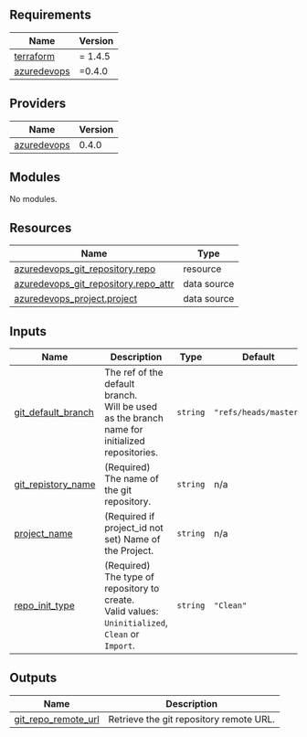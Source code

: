 ## Requirements

| Name | Version |
|------|---------|
| <a name="requirement_terraform"></a> [terraform](#requirement\_terraform) | = 1.4.5 |
| <a name="requirement_azuredevops"></a> [azuredevops](#requirement\_azuredevops) | =0.4.0 |

## Providers

| Name | Version |
|------|---------|
| <a name="provider_azuredevops"></a> [azuredevops](#provider\_azuredevops) | 0.4.0 |

## Modules

No modules.

## Resources

| Name | Type |
|------|------|
| [azuredevops_git_repository.repo](https://registry.terraform.io/providers/microsoft/azuredevops/0.4.0/docs/resources/git_repository) | resource |
| [azuredevops_git_repository.repo_attr](https://registry.terraform.io/providers/microsoft/azuredevops/0.4.0/docs/data-sources/git_repository) | data source |
| [azuredevops_project.project](https://registry.terraform.io/providers/microsoft/azuredevops/0.4.0/docs/data-sources/project) | data source |

## Inputs

| Name | Description | Type | Default | Required |
|------|-------------|------|---------|:--------:|
| <a name="input_git_default_branch"></a> [git\_default\_branch](#input\_git\_default\_branch) | The ref of the default branch. <br>Will be used as the branch name for initialized repositories. | `string` | `"refs/heads/master"` | no |
| <a name="input_git_repistory_name"></a> [git\_repistory\_name](#input\_git\_repistory\_name) | (Required) The name of the git repository. | `string` | n/a | yes |
| <a name="input_project_name"></a> [project\_name](#input\_project\_name) | (Required if project\_id not set) Name of the Project. | `string` | n/a | yes |
| <a name="input_repo_init_type"></a> [repo\_init\_type](#input\_repo\_init\_type) | (Required) The type of repository to create. <br>Valid values: `Uninitialized`, `Clean` or `Import`. | `string` | `"Clean"` | no |

## Outputs

| Name | Description |
|------|-------------|
| <a name="output_git_repo_remote_url"></a> [git\_repo\_remote\_url](#output\_git\_repo\_remote\_url) | Retrieve the git repository remote URL. |
